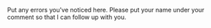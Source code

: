 Put any errors you've noticed here. Please put your name under your comment so that I can follow up with you.
